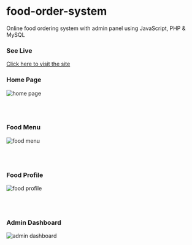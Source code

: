 # food-order-system
Online food ordering system with admin panel using JavaScript, PHP &amp; MySQL

### See Live
[Click here to visit the site](http://food-order-system.42web.io/)

### Home Page
![home page](https://github.com/sakib-75/food-order-system/blob/main/images/home-screenshot.png)

<br><br>

### Food Menu
![food menu](https://github.com/sakib-75/food-order-system/blob/main/images/foodmenu-screenshot.png)

<br><br>

### Food Profile
![food profile](https://github.com/sakib-75/food-order-system/blob/main/images/foodprofile-screenshot.png)

<br><br>

### Admin Dashboard
![admin dashboard](https://github.com/sakib-75/food-order-system/blob/main/images/adminpage-screenshot.png)
